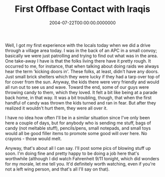 ﻿---
title: First Offbase Contact with Iraqis
date: "2004-07-22T00:00:00.0000000"
featuredImage: img/first-offbase-contact-with-iraqis-featured.png
---

Well, I got my first experience with the locals today when we did a drive through a village area today. I was in the back of an APC in a small convoy; basically we were just patrolling and trying to find out what was in the area. One take-away I have is that the folks living there have it pretty rough. It occurred to me, for instance, that when talking about doing raids we always hear the term 'kicking doors in'. These folks, at least, didn't have any doors. Just small brick shelters which they were lucky if they had a tarp over top of for cover from the sun. Anyway, the kids there were very friendly and would all run out to see us and wave. Toward the end, some of our guys were throwing candy to them, which they loved. It felt a bit like being at a parade back home, in that way. It was a bit troubling, though, that when the first handful of candy was thrown the kids turned and ran in fear. But after they realized it wouldn't hurt them, they were all over it.

I have no idea how often I'll be in a similar situation since I've only been here a couple of days, but for anybody who is sending me stuff, bags of candy (not meltable stuff), pencils/pens, small notepads, and small toys would all be good filler items to promote some good will over here. No crayons - those would melt.

Anyway, that's about all I can say. I'll post some pics of blowing stuff up soon. I'm doing fine and pretty happy to be doing a job here that's worthwhile (although I did watch Fahrenheit 9/11 tonight, which did wonders for my morale, let me tell you. It'd definitely worth watching, even if you're not a left wing person, and that's all I'll say on that).

